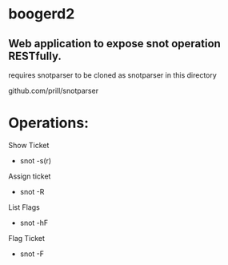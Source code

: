 boogerd2
========


Web application to expose snot operation RESTfully.
---------------------------------------------------


requires snotparser to be cloned as snotparser in this directory

github.com/prill/snotparser



Operations:
===========



Show Ticket
* snot -s(r) <ticket number>


Assign ticket
* snot -R <username> <ticketnumber>


List Flags
* snot -hF


Flag Ticket
* snot -F <flag> <ticketnumber>



